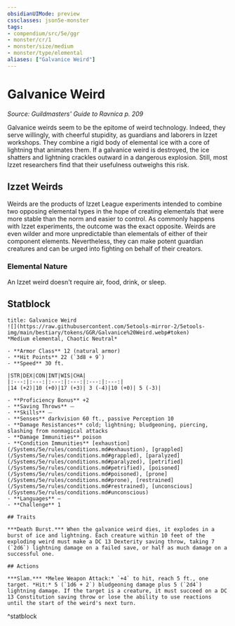 ```yaml
---
obsidianUIMode: preview
cssclasses: json5e-monster
tags:
- compendium/src/5e/ggr
- monster/cr/1
- monster/size/medium
- monster/type/elemental
aliases: ["Galvanice Weird"]
---
```

# Galvanice Weird
*Source: Guildmasters' Guide to Ravnica p. 209*  

Galvanice weirds seem to be the epitome of weird technology. Indeed, they serve willingly, with cheerful stupidity, as guardians and laborers in Izzet workshops. They combine a rigid body of elemental ice with a core of lightning that animates them. If a galvanice weird is destroyed, the ice shatters and lightning crackles outward in a dangerous explosion. Still, most Izzet researchers find that their usefulness outweighs this risk.

## Izzet Weirds

Weirds are the products of Izzet League experiments intended to combine two opposing elemental types in the hope of creating elementals that were more stable than the norm and easier to control. As commonly happens with Izzet experiments, the outcome was the exact opposite. Weirds are even wilder and more unpredictable than elementals of either of their component elements. Nevertheless, they can make potent guardian creatures and can be urged into fighting on behalf of their creators.

### Elemental Nature

An Izzet weird doesn't require air, food, drink, or sleep.

## Statblock

```ad-statblock
title: Galvanice Weird
![](https://raw.githubusercontent.com/5etools-mirror-2/5etools-img/main/bestiary/tokens/GGR/Galvanice%20Weird.webp#token)
*Medium elemental, Chaotic Neutral*

- **Armor Class** 12 (natural armor)
- **Hit Points** 22 (`3d8 + 9`)
- **Speed** 30 ft.

|STR|DEX|CON|INT|WIS|CHA|
|:---:|:---:|:---:|:---:|:---:|:---:|
|14 (+2)|10 (+0)|17 (+3)| 3 (-4)|10 (+0)| 5 (-3)|

- **Proficiency Bonus** +2
- **Saving Throws** ⏤
- **Skills** ⏤
- **Senses** darkvision 60 ft., passive Perception 10
- **Damage Resistances** cold; lightning; bludgeoning, piercing, slashing from nonmagical attacks
- **Damage Immunities** poison
- **Condition Immunities** [exhaustion](/Systems/5e/rules/conditions.md#exhaustion), [grappled](/Systems/5e/rules/conditions.md#grappled), [paralyzed](/Systems/5e/rules/conditions.md#paralyzed), [petrified](/Systems/5e/rules/conditions.md#petrified), [poisoned](/Systems/5e/rules/conditions.md#poisoned), [prone](/Systems/5e/rules/conditions.md#prone), [restrained](/Systems/5e/rules/conditions.md#restrained), [unconscious](/Systems/5e/rules/conditions.md#unconscious)
- **Languages** —
- **Challenge** 1

## Traits

***Death Burst.*** When the galvanice weird dies, it explodes in a burst of ice and lightning. Each creature within 10 feet of the exploding weird must make a DC 13 Dexterity saving throw, taking 7 (`2d6`) lightning damage on a failed save, or half as much damage on a successful one.

## Actions

***Slam.*** *Melee Weapon Attack:* `+4` to hit, reach 5 ft., one target. *Hit:* 5 (`1d6 + 2`) bludgeoning damage plus 5 (`2d4`) lightning damage. If the target is a creature, it must succeed on a DC 13 Constitution saving throw or lose the ability to use reactions until the start of the weird's next turn.
```
^statblock